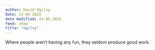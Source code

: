 ```yaml
---
author: David Ogilvy
date: 23-05-2025
date modified: 23-05-2025
feed: show
title: "ogilvy"
---
```


Where people aren’t having any fun, they seldom produce good work.